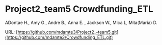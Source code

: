 # Project2_team5 Crowdfunding_ETL
ADontae H., Amy G., Andre B., Anna E. , Jackson W., Mica L, Mita(Maria) D.


URL: [https://github.com/mdamte3/Project2_-team5.git](https://github.com/mdamte3/Crowdfunding_ETL.git)
